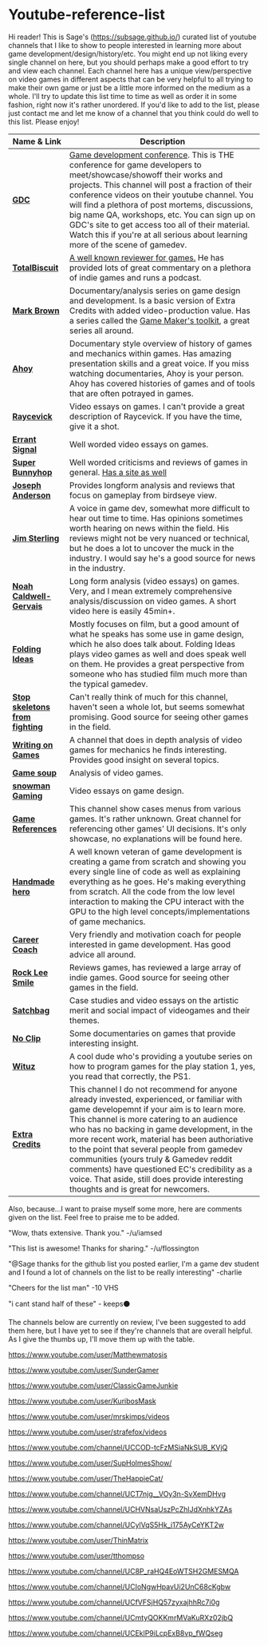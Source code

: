 # Youtube-reference-list

Hi reader! This is Sage's (https://subsage.github.io/) curated list of youtube channels that I like to show to people interested in learning more about game development/design/history/etc. You might end up not liking every single channel on here, but you should perhaps make a good effort to try and view each channel. Each channel here has a unique view/perspective on video games in different aspects that can be very helpful to all trying to make their own game or just be a little more informed on the medium as a whole. I'll try to update this list time to time as well as order it in some fashion, right now it's rather unordered. If you'd like to add to the list, please just contact me and let me know of a channel that you think could do well to this list. Please enjoy!

|Name & Link|Description|
|---|---|
|[**GDC**](https://www.youtube.com/channel/UC0JB7TSe49lg56u6qH8y_MQ) | [Game development conference](http://www.gdconf.com/). This is THE conference for game developers to meet/showcase/showoff their works and projects. This channel will post a fraction of their conference videos on their youtube channel. You will find a plethora of post mortems, discussions, big name QA, workshops, etc. You can sign up on GDC's site to get access too all of their material. Watch this if you're at all serious about learning more of the scene of gamedev.|
|[**TotalBiscuit**](https://www.youtube.com/channel/UCy1Ms_5qBTawC-k7PVjHXKQ) | [A well known reviewer for games.](https://en.wikipedia.org/wiki/TotalBiscuit) He has provided lots of great commentary on a plethora of indie games and runs a podcast.|
|[**Mark Brown**](https://www.youtube.com/channel/UCqJ-Xo29CKyLTjn6z2XwYAw) | Documentary/analysis series on game design and development. Is a basic version of Extra Credits with added video-production value. Has a series called the [Game Maker's toolkit](https://www.youtube.com/playlist?list=PLc38fcMFcV_s7Lf6xbeRfWYRt7-Vmi_X9), a great series all around.|
|[**Ahoy**](https://www.youtube.com/user/XboxAhoy) | Documentary style overview of history of games and mechanics within games. Has amazing presentation skills and a great voice. If you miss watching documentaries, Ahoy is your person. Ahoy has covered histories of games and of tools that are often potrayed in games.|
|[**Raycevick**](https://www.youtube.com/channel/UC1JTQBa5QxZCpXrFSkMxmPw) | Video essays on games. I can't provide a great description of Raycevick. If you have the time, give it a shot.|
|[**Errant Signal**](https://www.youtube.com/channel/UCm4JnxTxtvItQecKUc4zRhQ) | Well worded video essays on games.|
|[**Super Bunnyhop**](https://www.youtube.com/channel/UCWqr2tH3dPshNhPjV5h1xRw) | Well worded criticisms and reviews of games in general. [Has a site as well](http://superbunnyhop.com/)|
|[**Joseph Anderson**](https://www.youtube.com/channel/UCyhnYIvIKK_--PiJXCMKxQQ) | Provides longform analysis and reviews that focus on gameplay from birdseye view.|
|[**Jim Sterling**](https://www.youtube.com/channel/UCWCw2Sd7RlYJ2yuNVHDWNOA) | A voice in game dev, somewhat more difficult to hear out time to time. Has opinions sometimes worth hearing on news within the field. His reviews might not be very nuanced or technical, but he does a lot to uncover the muck in the industry. I would say he's a good source for news in the industry.|
|[**Noah Caldwell-Gervais**](https://www.youtube.com/channel/UC5CYeHPLer3lbEhgonvbbAA) | Long form analysis (video essays) on games. Very, and I mean extremely comprehensive analysis/discussion on video games. A short video here is easily 45min+.|
|[**Folding Ideas**](https://www.youtube.com/channel/UCyNtlmLB73-7gtlBz00XOQQ) | Mostly focuses on film, but a good amount of what he speaks has some use in game design, which he also does talk about. Folding Ideas plays video games as well and does speak well on them. He provides a great perspective from someone who has studied film much more than the typical gamedev.|
|[**Stop skeletons from fighting**](https://www.youtube.com/channel/UC5Xeb9-FhZXgvw340n7PsCQ) | Can't really think of much for this channel, haven't seen a whole lot, but seems somewhat promising. Good source for seeing other games in the field.|
|[**Writing on Games**](https://www.youtube.com/channel/UCPlWv88ZRMxCcK3BGjrX7ew) | A channel that does in depth analysis of video games for mechanics he finds interesting. Provides good insight on several topics.|
|[**Game soup**](https://www.youtube.com/channel/UCGPMrF9AN_D9BrmSmMeV3hA) | Analysis of video games.|
|[**snowman Gaming**](https://www.youtube.com/user/snomangaming) | Video essays on game design.|
|[**Game References**](https://www.youtube.com/channel/UCTxB1BeJYiNmuI1Nl2Tomgw) | This channel show cases menus from various games. It's rather unknown. Great channel for referencing other games' UI decisions. It's only showcase, no explanations will be found here.|
|[**Handmade hero**](https://www.youtube.com/channel/UCaTznQhurW5AaiYPbhEA-KA) | A well known veteran of game development is creating a game from scratch and showing you every single line of code as well as explaining everything as he goes. He's making everything from scratch. All the code from the low level interaction to making the CPU interact with the GPU to the high level concepts/implementations of game mechanics.|
|[**Career Coach**](https://www.youtube.com/channel/UC7DWn7tAAtT0SVQRqlJRknQ) | Very friendly and motivation coach for people interested in game development. Has good advice all around.|
|[**Rock Lee Smile**](https://www.youtube.com/channel/UCgy-XzXwcdJKNKIUyzQmw7Q) | Reviews games, has reviewed a large array of indie games. Good source for seeing other games in the field.|
|[**Satchbag**](https://www.youtube.com/channel/UCShqXc61KTV5NgGKDq7Fz6g) | Case studies and video essays on the artistic merit and social impact of videogames and their themes.|
|[**No Clip**](https://www.youtube.com/channel/UC0fDG3byEcMtbOqPMymDNbw) | Some documentaries on games that provide interesting insight.|
|[**Wituz**](https://www.youtube.com/channel/UCXBPhjAqVt05H8Ph04u4jLg) | A cool dude who's providing a youtube series on how to program games for the play station 1, yes, you read that correctly, the PS1.|
|[**Extra Credits**](https://www.youtube.com/channel/UCCODtTcd5M1JavPCOr_Uydg) | This channel I do not recommend for anyone already invested, experienced, or familiar with game developemnt if your aim is to learn more. This channel is more catering to an audience who has no backing in game development, in the more recent work, material has been authoriative to the point that several people from gamedev communities (yours truly & Gamedev reddit comments) have questioned EC's credibility as a voice. That aside, still does provide interesting thoughts and is great for newcomers.|

Also, because...I want to praise myself some more, here are comments given on the list. Feel free to praise me to be added.

"Wow, thats extensive. Thank you." -/u/iamsed

"This list is awesome! Thanks for sharing." -/u/flossington

"@Sage thanks for the github list you posted earlier, I'm a game dev student and I found a lot of channels on the list to be really interesting" -charlie

"Cheers for the list man" -10 VHS

"i cant stand half of these" - keeps⚫


The channels below are currently on review, I've been suggested to add them here, but I have yet to see if they're channels that are overall helpful. As I give the thumbs up, I'll move them up with the table.

https://www.youtube.com/user/Matthewmatosis

https://www.youtube.com/user/SunderGamer

https://www.youtube.com/user/ClassicGameJunkie

https://www.youtube.com/user/KuribosMask

https://www.youtube.com/user/mrskimps/videos

https://www.youtube.com/user/strafefox/videos

https://www.youtube.com/channel/UCCOD-tcFzMSiaNkSUB_KVjQ

https://www.youtube.com/user/SupHolmesShow/

https://www.youtube.com/user/TheHappieCat/

https://www.youtube.com/channel/UCT7njg__VOy3n-SvXemDHvg

https://www.youtube.com/channel/UCHVNsaUszPcZhlJdXnhkYZAs

https://www.youtube.com/channel/UCylVqS5Hk_i175AyCeYKT2w

https://www.youtube.com/user/ThinMatrix

https://www.youtube.com/user/tthompso

https://www.youtube.com/channel/UC8P_raHQ4EoWTSH2GMESMQA

https://www.youtube.com/channel/UCIoNgwHpavUi2UnC68cKgbw

https://www.youtube.com/channel/UCfVFSjHQ57zyxajhhRc7i0g

https://www.youtube.com/channel/UCmtyQOKKmrMVaKuRXz02jbQ

https://www.youtube.com/channel/UCEklP9iLcpExB8vp_fWQseg
